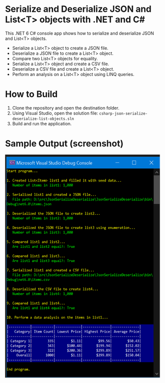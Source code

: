 # Serialize and Deserialize JSON and List&lt;T&gt; objects with .NET and C#

This .NET 6 C# console app shows how to serialize and deserialize JSON and List&lt;T&gt; objects.
- Serialize a List&lt;T&gt; object to create a JSON file.
- Deserialize a JSON file to create a List&lt;T&gt; object.
- Compare two List&lt;T&gt; objects for equality.
- Serialize a List&lt;T&gt; object and create a CSV file.
- Deserialize a CSV file and create a List&lt;T&gt; object.
- Perform an analysis on a List&lt;T&gt; object using LINQ queries.

# How to Build
1. Clone the repository and open the destination folder.
2. Using Visual Studio, open the solution file: `csharp-json-serialize-deserialize-list-objects.sln`
3. Build and run the application.

# Sample Output (screenshot)
<img src="JsonSerializeDeserialize/Images/Screenshot.png" width="540" height="723">
